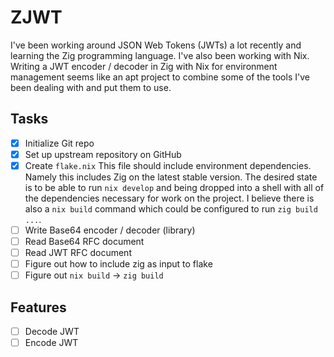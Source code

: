 # ZJWT

I've been working around JSON Web Tokens (JWTs) a lot recently and learning the Zig programming language. I've also been working with Nix. Writing a JWT encoder / decoder in Zig with Nix for environment management seems like an apt project to combine some of the tools I've been dealing with and put them to use.

## Tasks

- [x] Initialize Git repo
- [x] Set up upstream repository on GitHub
- [x] Create `flake.nix`
      This file should include environment dependencies. Namely this includes Zig on the latest stable version. The desired state is to be able to run `nix develop` and being dropped into a shell with all of the dependencies necessary for work on the project. I believe there is also a `nix build` command which could be configured to run `zig build ...`.
- [ ] Write Base64 encoder / decoder (library)
- [ ] Read Base64 RFC document
- [ ] Read JWT RFC document
- [ ] Figure out how to include zig as input to flake
- [ ] Figure out `nix build` -> `zig build`

## Features

- [ ] Decode JWT
- [ ] Encode JWT
